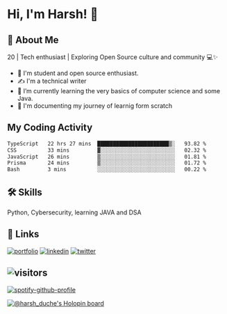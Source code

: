 # Hi, I'm Harsh! 👋


## 🚀 About Me

20 | Tech enthusiast | Exploring Open Source culture and community 💻✨
- 🔭 I'm student and open source enthusiast.
- ✍️ I'm a technical writer
- 🌱 I’m currently learning the very basics of computer science and some Java.
- 💬 I'm documenting my journey of learnig form scratch

## My Coding Activity

 <!--START_SECTION:waka-->

```txt
TypeScript   22 hrs 27 mins  ███████████████████████▒░   93.82 %
CSS          33 mins         ▓░░░░░░░░░░░░░░░░░░░░░░░░   02.32 %
JavaScript   26 mins         ▒░░░░░░░░░░░░░░░░░░░░░░░░   01.81 %
Prisma       24 mins         ▒░░░░░░░░░░░░░░░░░░░░░░░░   01.72 %
Bash         3 mins          ░░░░░░░░░░░░░░░░░░░░░░░░░   00.22 %
```

<!--END_SECTION:waka-->

## 🛠 Skills
Python, Cybersecurity, learning JAVA and DSA 

## 🔗 Links
[![portfolio](https://img.shields.io/badge/my_portfolio-000?style=for-the-badge&logo=ko-fi&logoColor=white)](https://bio.link/harshduche/) [![linkedin](https://img.shields.io/badge/linkedin-0A66C2?style=for-the-badge&logo=linkedin&logoColor=white)](https://www.linkedin.com/in/harsh-duche/) [![twitter](https://img.shields.io/badge/twitter-1DA1F2?style=for-the-badge&logo=twitter&logoColor=white)](https://twitter.com/HarshDuche)

![visitors](https://visitor-badge.laobi.icu/badge?page_id=ducheharsh.ducheharsh)
--------------------------------
[![spotify-github-profile](https://spotify-github-profile.vercel.app/api/view?uid=31ymv4mh6t72bshikt7h5io7cxhm&cover_image=true&theme=novatorem&show_offline=false&bar_color=53b14f&bar_color_cover=true)](https://github.com/kittinan/spotify-github-profile)

[![@harsh_duche's Holopin board](https://holopin.me/harsh_duche)](https://holopin.io/@harsh_duche)
